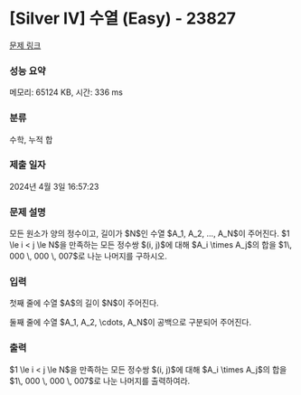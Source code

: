 # [Silver IV] 수열 (Easy) - 23827 

[문제 링크](https://www.acmicpc.net/problem/23827) 

### 성능 요약

메모리: 65124 KB, 시간: 336 ms

### 분류

수학, 누적 합

### 제출 일자

2024년 4월 3일 16:57:23

### 문제 설명

<p>모든 원소가 양의 정수이고, 길이가 $N$인 수열 $A_1, A_2, ..., A_N$이 주어진다. $1 \le i < j \le N$을 만족하는 모든 정수쌍 $(i, j)$에 대해 $A_i \times A_j$의 합을 $1\, 000 \, 000 \, 007$로 나눈 나머지를 구하시오.</p>

### 입력 

 <p>첫째 줄에 수열 $A$의 길이 $N$이 주어진다.</p>

<p>둘째 줄에 수열 $A_1, A_2, \cdots, A_N$이 공백으로 구분되어 주어진다.</p>

### 출력 

 <p>$1 \le i < j \le N$을 만족하는 모든 정수쌍 $(i, j)$에 대해 $A_i \times A_j$의 합을 $1\, 000 \, 000 \, 007$로 나눈 나머지를 출력하여라.</p>

